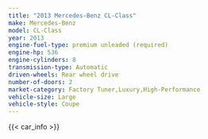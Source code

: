 ```yaml
---
title: "2013 Mercedes-Benz CL-Class"
make: Mercedes-Benz
model: CL-Class
year: 2013
engine-fuel-type: premium unleaded (required)
engine-hp: 536
engine-cylinders: 8
transmission-type: Automatic
driven-wheels: Rear wheel drive
number-of-doors: 2
market-category: Factory Tuner,Luxury,High-Performance
vehicle-size: Large
vehicle-style: Coupe
---
```


{{< car_info >}}
